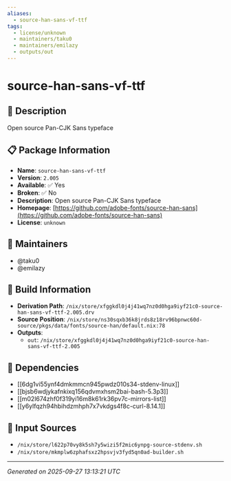 ```yaml
---
aliases:
  - source-han-sans-vf-ttf
tags:
  - license/unknown
  - maintainers/taku0
  - maintainers/emilazy
  - outputs/out
---
```


# source-han-sans-vf-ttf

## 📝 Description

Open source Pan-CJK Sans typeface

## 📋 Package Information

- **Name**: `source-han-sans-vf-ttf`
- **Version**: `2.005`
- **Available**: ✅ Yes
- **Broken**: ✅ No
- **Description**: Open source Pan-CJK Sans typeface
- **Homepage**: [https://github.com/adobe-fonts/source-han-sans](https://github.com/adobe-fonts/source-han-sans)
- **License**: `unknown`
## 👥 Maintainers

- @taku0
- @emilazy


## 🔧 Build Information

- **Derivation Path**: `/nix/store/xfggkdl0j4j41wq7nz0d0hga9iyf21c0-source-han-sans-vf-ttf-2.005.drv`
- **Source Position**: `/nix/store/ns30sqxb36k8jrds8z18rv96bpnwc60d-source/pkgs/data/fonts/source-han/default.nix:78`
- **Outputs**:
  - `out`:  `/nix/store/xfggkdl0j4j41wq7nz0d0hga9iyf21c0-source-han-sans-vf-ttf-2.005`

## 🔗 Dependencies

- [[6dg1vi55ynf4dmkmmcn945pwdz010s34-stdenv-linux]]
- [[bjsb6wdjykafnkixq156qdvmxhsm2bai-bash-5.3p3]]
- [[m02l674zhf0f319yi16m8k61rk36pv7c-mirrors-list]]
- [[y6ylfqzh94hbihdzmhph7x7vkdgs4f8c-curl-8.14.1]]

## 📁 Input Sources

- `/nix/store/l622p70vy8k5sh7y5wizi5f2mic6ynpg-source-stdenv.sh`
- `/nix/store/mkmplw6zphafsxz2hpsvjv3fyd5qn0ad-builder.sh`

---
*Generated on 2025-09-27 13:13:21 UTC*
